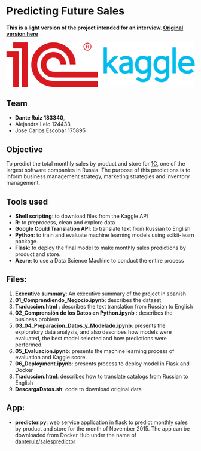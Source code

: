 # Predicting Future Sales
**This is a light version of the project intended for an interview. [Original version here](https://github.com/Druizm128/predicting_sales_1c)**

![](img/logos.png)


## Team
- **Dante Ruiz 183340**, 
- Alejandra Lelo 124433
- Jose Carlos Escobar 175895



## Objective

To predict the total monthly sales by product and store for [1C]( http://1c.ru/eng/title.html), one of the largest software companies in Russia. The purpose of this predictions is to inform business management strategy, marketing strategies and inventory management.


## Tools used

* **Shell scripting**: to download files from the Kaggle API
* **R**: to preprocess, clean and explore data
* **Google Could Translation API**: to translate text from Russian to English
* **Python**: to train and evaluate machine learning models using scikit-learn package.
* **Flask**: to deploy the final model to make monthly sales predictions by product and store.
* **Azure**: to use a Data Science Machine to conduct the entire process

## Files:

1. **Executive summary**: An executive summary of the project in spanish
2. **01_Comprendiendo_Negocio.ipynb**: describes the dataset 
3. **Traduccion.html** : describes the text translation from Russian to English 
4. **02_Comprensión de los Datos en Python.ipynb** : describes the business problem 
5. **03_04_Preparacion_Datos_y_Modelado.ipynb**: presents the exploratory data analysis, and also describes how models were evaluated, the best model selected and how predictions were performed.
6. **05_Evaluacion.ipynb**: presents the machine learning process of evaluation and Kaggle score.
7. **06_Deployment.ipynb**: presents process to deploy model in Flask and Docker 
8. **Traduccion.html**: describes how to translate catalogs from Russian to English
9. **DescargaDatos.sh**: code to download original data

## App: 

* **predictor.py**: web service application in flask to predict monthly sales by product and store for the month of November 2015. The app can be downloaded from Docker Hub under the name of [danteruiz/salespredictor](https://cloud.docker.com/u/danteruiz/repository/docker/danteruiz/salespredictor)
